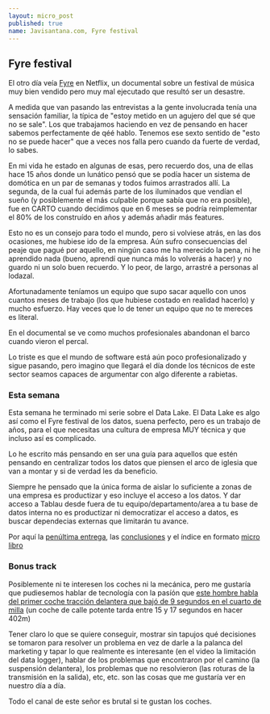 ```yaml
---
layout: micro_post
published: true
name: Javisantana.com, Fyre festival
---
```


## Fyre festival

El otro día veía [Fyre](https://www.netflix.com/es/title/81035279) en Netflix, un documental sobre
un festival de música muy bien vendido pero muy mal ejecutado que resultó ser un desastre.

A medida que van pasando las entrevistas a la gente involucrada tenía una sensación familiar, la
típica de "estoy metido en un agujero del que sé que no se sale". Los que trabajamos haciendo en vez
de pensando en hacer sabemos perfectamente de qéé hablo. Tenemos ese sexto sentido de "esto no se
puede hacer" que a veces nos falla pero cuando da fuerte de verdad, lo sabes.

En mi vida he estado en algunas de esas, pero recuerdo dos, una de ellas hace 15 años donde un
lunático pensó que se podía hacer un sistema de domótica en un par de semanas y todos fuimos
arrastrados allí. La segunda, de la cual fui además parte de los iluminados que vendían el sueño (y posiblemente el más culpable porque sabía que no era posible), fue en CARTO cuando decidimos que en 6 meses se podría reimplementar el 80% de los construído en años y además
añadir más features.

Esto no es un consejo para todo el mundo, pero si volviese atrás, en las dos ocasiones, me hubiese
ido de la empresa. Aún sufro consecuencias del peaje que pagué por aquello, en ningún caso me ha
merecido la pena, ni he aprendido nada (bueno, aprendí que nunca más lo volverás a hacer) y no
guardo ni un solo buen recuerdo. Y lo peor, de largo, arrastré a personas al lodazal.

Afortunadamente teníamos un equipo que supo sacar aquello con unos cuantos meses de trabajo (los que
hubiese costado en realidad hacerlo) y mucho esfuerzo. Hay veces que lo de tener un equipo que no te
mereces es literal.

En el documental se ve como muchos profesionales abandonan el barco cuando vieron el percal.

Lo triste es que el mundo de software está aún poco profesionalizado y sigue pasando, pero imagino
que llegará el día donde los técnicos de este sector seamos capaces de argumentar con algo diferente a rabietas.


### Esta semana

Esta semana he terminado mi serie sobre el Data Lake. El Data Lake es algo así como el Fyre festival
de los datos, suena perfecto, pero es un trabajo de años, para el que necesitas una cultura de
empresa MUY técnica y que incluso así es complicado. 

Lo he escrito más pensando en ser una guía para aquellos que estén pensando en centralizar todos los
datos que piensen el arco de iglesia que van a montar y si de verdad les da beneficio.

Siempre he pensado que la única forma de aislar lo suficiente a zonas de una empresa es productizar
y eso incluye el acceso a los datos. Y dar acceso a Tablau desde fuera de tu
equipo/departamento/area a tu base de datos interna no es
productizar ni democratizar el acceso a datos, es buscar dependecias externas que limitarán tu
avance.

Por aquí la [penúltima entrega](http://javisantana.com/micro/2019-09-28-data-lake-VII-datos-derivados.html), las [conclusiones](http://javisantana.com/micro/2019-09-28-data-lake-conclusiones.html) y el índice en formato [micro libro](http://javisantana.com/data-lake-micro-book/)


### Bonus track

Posiblemente ni te interesen los coches ni la mecánica, pero me gustaría que pudiesemos hablar de
tecnología con la pasíón que [este hombre habla del primer coche tracción delantera que bajó de 9
segundos en el cuarto de milla](https://www.youtube.com/watch?v=JElRZZ8PAvM) (un coche de calle potente tarda entre 15 y 17 segundos en hacer
402m)

Tener claro lo que se quiere conseguir, mostrar sin tapujos qué decisiones se tomaron para resolver
un problema en vez de darle a la palanca del marketing y tapar lo que realmente es interesante (en
el video la
limitación del data logger),
hablar de los problemas que encontraron por el camino (la suspensión delantera), los problemas que no resolvieron (las roturas de la transmisión en la salida), etc, etc. son las cosas que me gustaría ver en nuestro día a día.

Todo el canal de este señor es brutal si te gustan los coches.


















